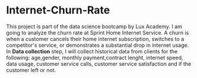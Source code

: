 # Internet-Churn-Rate
This project is part of the data science bootcamp by Lux Academy. I am going to analyze the churn rate at Sprint Home Internet Service. A churn is when a customer cancels their home internet subscription, switches to a competitor's service, or demonstrates a substantial drop in internet usage. 
In **Data collection** step, I will collect historical data from clients for the following: age,gender, monthly payment,contract lenght, internet speed, data usage, customer service calls, customer service satisfaction and if the customer left or not.
